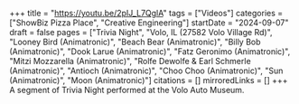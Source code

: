 +++
title = "https://youtu.be/2pIJ_L7QglA"
tags = ["Videos"]
categories = ["ShowBiz Pizza Place", "Creative Engineering"]
startDate = "2024-09-07"
draft = false
pages = ["Trivia Night", "Volo, IL (27582 Volo Village Rd)", "Looney Bird (Animatronic)", "Beach Bear (Animatronic)", "Billy Bob (Animatronic)", "Dook Larue (Animatronic)", "Fatz Geronimo (Animatronic)", "Mitzi Mozzarella (Animatronic)", "Rolfe Dewolfe & Earl Schmerle (Animatronic)", "Antioch (Animatronic)", "Choo Choo (Animatronic)", "Sun (Animatronic)", "Moon (Animatronic)"]
citations = []
mirroredLinks = []
+++
A segment of Trivia Night performed at the Volo Auto Museum.

